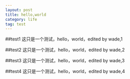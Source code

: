```yaml
---
layout: post
title: hello,world
category: life
tag: test
---
```


##test1
这只是一个测试，hello，world，edited by wade,1 

##test2
这只是一个测试，hello，world，edited by wade,2 

##test3
这只是一个测试，hello，world，edited by wade,3 

 <a name="test4"/> ##test4
这只是一个测试，hello，world，edited by wade,4

